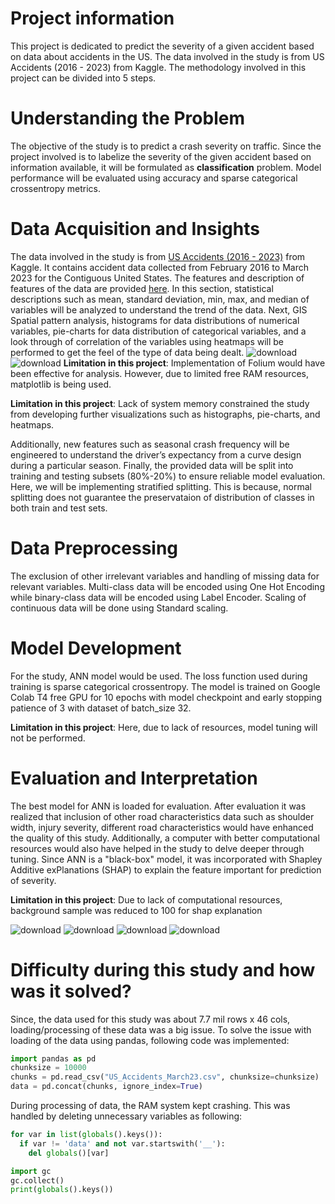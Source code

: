 # **Project information**
This project is dedicated to predict the severity of a given accident based on data about accidents in the US. The data involved in the study is from US Accidents (2016 - 2023) from Kaggle. The methodology involved in this project can be divided into 5 steps.

# **Understanding the Problem**
The objective of the study is to predict a crash severity on traffic. Since the project involved is to labelize the severity of the given accident based on information available, it will be formulated as **classification** problem. Model performance will be evaluated using accuracy and sparse categorical crossentropy metrics.

# **Data Acquisition and Insights**
The data involved in the study is from [US Accidents (2016 - 2023)](https://www.kaggle.com/datasets/sobhanmoosavi/us-accidents?select=US_Accidents_March23.csv) from Kaggle. It contains accident data collected from February 2016 to March 2023 for the Contiguous United States. The features and description of features of the data are provided [here](https://smoosavi.org/datasets/us_accidents). In this section, statistical descriptions such as mean, standard deviation, min, max, and median of variables will be analyzed to understand the trend of the data. Next, GIS Spatial pattern analysis, histograms for data distributions of numerical variables, pie-charts for data distribution of categorical variables, and a look through of correlation of the variables using heatmaps will be performed to get the feel of the type of data being dealt. 
![download](https://github.com/user-attachments/assets/fd80ed06-0c1f-49a5-800c-68335478814d)
![download](https://github.com/user-attachments/assets/155aad0e-b539-4f24-a51a-25f0548b1ec0)
**Limitation in this project**: Implementation of Folium would have been effective for analysis. However, due to limited free RAM resources, matplotlib is being used.

**Limitation in this project**: Lack of system memory constrained the study from developing further visualizations such as histographs, pie-charts, and heatmaps.

Additionally, new features such as seasonal crash frequency will be engineered to understand the driver’s expectancy from a curve design during a particular season. Finally, the provided data will be split into training and testing subsets (80%-20%) to ensure
reliable model evaluation. Here, we will be implementing stratified splitting. This is because, normal splitting does not guarantee the preservataion of distribution of classes in both train and test sets.

# **Data Preprocessing**
The exclusion of other irrelevant variables and handling of missing data for relevant variables. Multi-class data will be encoded using One Hot Encoding while binary-class data will be encoded using Label Encoder. Scaling of continuous data will be done using Standard scaling.

# **Model Development**
For the study, ANN model would be used. The loss function used during training is sparse categorical crossentropy. The model is trained on Google Colab T4 free GPU for 10 epochs with model checkpoint and early stopping patience of 3 with dataset of batch_size 32.

**Limitation in this project**: Here, due to lack of resources, model tuning will not be performed.

# Evaluation and Interpretation

The best model for ANN is loaded for evaluation. After evaluation it was realized that inclusion of other road characteristics data such as shoulder width, injury severity, different road characteristics would have enhanced the quality of this study. Additionally, a computer with better computational resources would also have helped in the study to delve deeper through tuning. Since ANN is a "black-box" model, it was incorporated with Shapley Additive exPlanations (SHAP) to explain the feature important for prediction of severity.

**Limitation in this project**: Due to lack of computational resources, background sample was reduced to 100 for shap explanation


![download](https://github.com/user-attachments/assets/287a720c-373c-44cf-bb65-44431f399c9f)
![download](https://github.com/user-attachments/assets/5d297246-2f60-449e-ac73-e6164d145c98)
![download](https://github.com/user-attachments/assets/3c3571fa-10c5-4e25-8c2c-565415e955d4)
![download](https://github.com/user-attachments/assets/61ff84a4-3c04-4ecb-92cc-8242d40414fb)

# **Difficulty during this study and how was it solved?**

Since, the data used for this study was about 7.7 mil rows x 46 cols, loading/processing of these data was a big issue. To solve the issue with loading of the data using pandas, following code was implemented:
```python
import pandas as pd
chunksize = 10000
chunks = pd.read_csv("US_Accidents_March23.csv", chunksize=chunksize)
data = pd.concat(chunks, ignore_index=True)
```
During processing of data, the RAM system kept crashing. This was handled by deleting unnecessary variables as following:
```python
for var in list(globals().keys()):
  if var != 'data' and not var.startswith('__'):
    del globals()[var]

import gc
gc.collect()
print(globals().keys())
```
